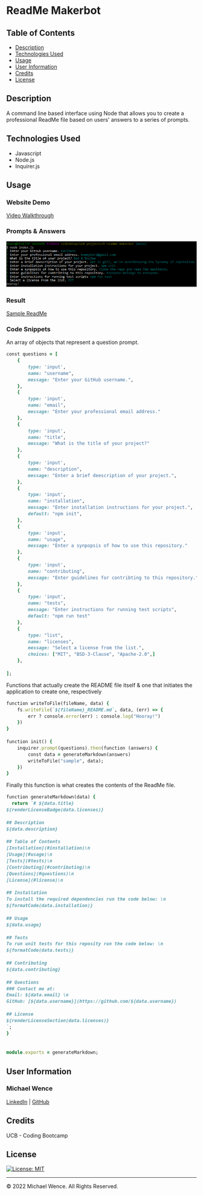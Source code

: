 # ReadMe Makerbot

## Table of Contents

- [Description](#description)
- [Technologies Used](#technologies-used)
- [Usage](#usage)
- [User Information](#user-information)
- [Credits](#credits)
- [License](#license)

## Description
A command line based interface using Node that allows you to create a professional ReadMe file based on users' answers to a series of prompts. 

## Technologies Used

- Javascript
- Node.js
- Inquirer.js

## Usage

### Website Demo
[Video Walkthrough](https://drive.google.com/file/d/1Q5NWkKlgh-NzGo59QxAKml9gfZ2vfeS3/view)

### Prompts & Answers
![Prompts](./assets/images/node_prompts.png)

### Result
[Sample ReadMe](./assets/sample_README.md)

### Code Snippets
An array of objects that represent a question prompt.
```ruby
const questions = [
    {
        type: 'input',
        name: "username",
        message: "Enter your GitHub username.",
    },
    {
        type: 'input',
        name: "email",
        message: "Enter your professional email address."
    },
    {
        type: 'input',
        name: "title",
        message: "What is the title of your project?"
    },
    {
        type: 'input',
        name: "description",
        message: "Enter a brief deescription of your project.",
    },
    {
        type: 'input',
        name: "installation",
        message: "Enter installation instructions for your project.",
        default: "npm init",
    },
    {
        type: 'input',
        name: "usage",
        message: "Enter a synpopsis of how to use this repository."
    },
    {
        type: 'input',
        name: "contributing",
        message: "Enter guidelines for contribting to this repository.",
    },
    {
        type: 'input',
        name: "tests",
        message: "Enter instructions for running test scripts",
        default: "npm run test"
    },
    {
        type: "list",
        name: "licenses",
        message: "Select a license from the list.",
        choices: ["MIT", "BSD-3-Clause", "Apache-2.0",]
    },

];
```
Functions that actually create the README file itself & one that initiates the application to create one, respectively 
```ruby
function writeToFile(fileName, data) {
    fs.writeFile(`${fileName}_README.md`, data, (err) => {
        err ? console.error(err) : console.log("Hooray!")
    })
}

function init() {
    inquirer.prompt(questions).then(function (answers) {
        const data = generateMarkdown(answers)
        writeToFile("sample", data);
    })
}
```

Finally this function is what creates the contents of the ReadMe file.
```ruby
function generateMarkdown(data) {
  return `# ${data.title}
${renderLicenseBadge(data.licenses)}

## Description
${data.description}

## Table of Contents
[Installation](#installation)\n
[Usage](#usage)\n
[Tests](#tests)\n
[Contributing](#contributing)\n
[Questions](#questions)\n
[License](#license)\n

## Installation
To install the required dependencies run the code below: \n
${formatCode(data.installation)}

## Usage
${data.usage}

## Tests
To run unit tests for this reposity run the code below: \n
${formatCode(data.tests)}

## Contributing
${data.contributing}

## Questions
### Contact me at: 
Email: ${data.email} \n
GitHub: [${data.username}](https://github.com/${data.username})

## License
${renderLicenseSection(data.licenses)}
`;
}


module.exports = generateMarkdown;
```

## User Information

### **Michael Wence**
[LinkedIn](https://www.linkedin.com/in/michael-wence/) |
[GitHub](https://github.com/mtwence)

## Credits

UCB - Coding Bootcamp


## License

[![License: MIT](https://img.shields.io/badge/License-MIT-yellow.svg)](https://opensource.org/licenses/MIT)

---

© 2022 Michael Wence. All Rights Reserved.
